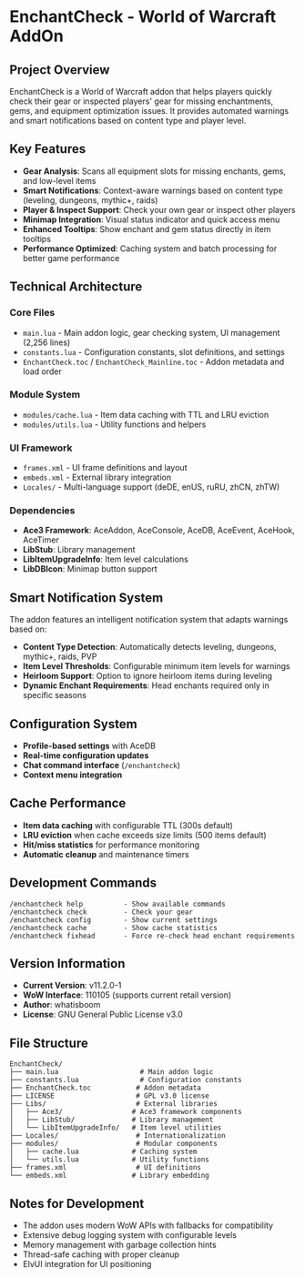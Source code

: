 # EnchantCheck - World of Warcraft AddOn

## Project Overview
EnchantCheck is a World of Warcraft addon that helps players quickly check their gear or inspected players' gear for missing enchantments, gems, and equipment optimization issues. It provides automated warnings and smart notifications based on content type and player level.

## Key Features
- **Gear Analysis**: Scans all equipment slots for missing enchants, gems, and low-level items
- **Smart Notifications**: Context-aware warnings based on content type (leveling, dungeons, mythic+, raids)
- **Player & Inspect Support**: Check your own gear or inspect other players
- **Minimap Integration**: Visual status indicator and quick access menu
- **Enhanced Tooltips**: Show enchant and gem status directly in item tooltips
- **Performance Optimized**: Caching system and batch processing for better game performance

## Technical Architecture

### Core Files
- `main.lua` - Main addon logic, gear checking system, UI management (2,256 lines)
- `constants.lua` - Configuration constants, slot definitions, and settings
- `EnchantCheck.toc` / `EnchantCheck_Mainline.toc` - Addon metadata and load order

### Module System
- `modules/cache.lua` - Item data caching with TTL and LRU eviction
- `modules/utils.lua` - Utility functions and helpers

### UI Framework
- `frames.xml` - UI frame definitions and layout
- `embeds.xml` - External library integration
- `Locales/` - Multi-language support (deDE, enUS, ruRU, zhCN, zhTW)

### Dependencies
- **Ace3 Framework**: AceAddon, AceConsole, AceDB, AceEvent, AceHook, AceTimer
- **LibStub**: Library management
- **LibItemUpgradeInfo**: Item level calculations
- **LibDBIcon**: Minimap button support

## Smart Notification System
The addon features an intelligent notification system that adapts warnings based on:
- **Content Type Detection**: Automatically detects leveling, dungeons, mythic+, raids, PVP
- **Item Level Thresholds**: Configurable minimum item levels for warnings
- **Heirloom Support**: Option to ignore heirloom items during leveling
- **Dynamic Enchant Requirements**: Head enchants required only in specific seasons

## Configuration System
- **Profile-based settings** with AceDB
- **Real-time configuration updates** 
- **Chat command interface** (`/enchantcheck`)
- **Context menu integration**

## Cache Performance
- **Item data caching** with configurable TTL (300s default)
- **LRU eviction** when cache exceeds size limits (500 items default)
- **Hit/miss statistics** for performance monitoring
- **Automatic cleanup** and maintenance timers

## Development Commands
```
/enchantcheck help          - Show available commands
/enchantcheck check         - Check your gear
/enchantcheck config        - Show current settings
/enchantcheck cache         - Show cache statistics  
/enchantcheck fixhead       - Force re-check head enchant requirements
```

## Version Information
- **Current Version**: v11.2.0-1
- **WoW Interface**: 110105 (supports current retail version)
- **Author**: whatisboom
- **License**: GNU General Public License v3.0

## File Structure
```
EnchantCheck/
├── main.lua                    # Main addon logic
├── constants.lua               # Configuration constants
├── EnchantCheck.toc           # Addon metadata
├── LICENSE                    # GPL v3.0 license
├── Libs/                      # External libraries
│   ├── Ace3/                 # Ace3 framework components
│   ├── LibStub/              # Library management
│   └── LibItemUpgradeInfo/   # Item level utilities
├── Locales/                   # Internationalization
├── modules/                   # Modular components
│   ├── cache.lua             # Caching system
│   └── utils.lua             # Utility functions
├── frames.xml                 # UI definitions
└── embeds.xml                # Library embedding
```

## Notes for Development
- The addon uses modern WoW APIs with fallbacks for compatibility
- Extensive debug logging system with configurable levels
- Memory management with garbage collection hints
- Thread-safe caching with proper cleanup
- ElvUI integration for UI positioning